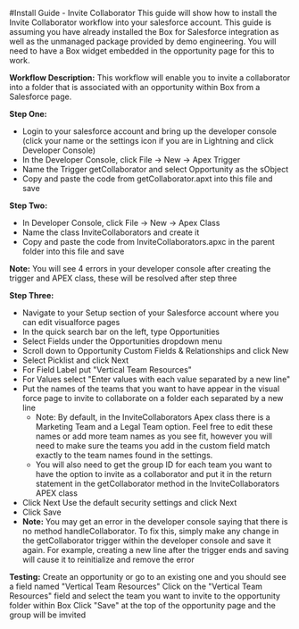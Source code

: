 #Install Guide - Invite Collaborator
This guide will show how to install the Invite Collaborator workflow into your salesforce account. This guide is assuming you have already installed the Box for Salesforce integration as well as the unmanaged package provided by demo engineering. You will need to have a Box widget embedded in the opportunity page for this to work.

**Workflow Description:**
This workflow will enable you to invite a collaborator into a folder that is associated with an opportunity within Box from a Salesforce page.

**Step One:**
* Login to your salesforce account and bring up the developer console (click your name or the settings icon if you are in Lightning and click Developer Console)
* In the Developer Console, click File -> New -> Apex Trigger
* Name the Trigger getCollaborator and select Opportunity as the sObject
* Copy and paste the code from getCollaborator.apxt into this file and save

**Step Two:**
* In Developer Console, click File -> New -> Apex Class
* Name the class InviteCollaborators and create it
* Copy and paste the code from InviteCollaborators.apxc in the parent folder into this file and save

**Note:** You will see 4 errors in your developer console after creating the trigger and APEX class, these will be resolved after step three

**Step Three:**
* Navigate to your Setup section of your Salesforce account where you can edit visualforce pages
* In the quick search bar on the left, type Opportunities
* Select Fields under the Opportunities dropdown menu
* Scroll down to Opportunity Custom Fields & Relationships and click New
* Select Picklist and click Next
* For Field Label put "Vertical Team Resources"
* For Values select "Enter values with each value separated by a new line"
* Put the names of the teams that you want to have appear in the visual force page to invite to collaborate on a folder each separated by a new line
    * Note: By default, in the InviteCollaborators Apex class there is a Marketing Team and a Legal Team option. Feel free to edit these names or add more team names as you see fit, however you will need to make sure the teams you add in the custom field match exactly to the team names found in the settings.
    * You will also need to get the group ID for each team you want to have the option to invite as a collaborator and put it in the return statement in the getCollaborator method in the InviteCollaborators APEX class
* Click Next
Use the default security settings and click Next
* Click Save
* **Note:** You may get an error in the developer console saying that there is no method handleCollaborator. To fix this, simply make any change in the getCollaborator trigger within the developer console and save it again. For example, creating a new line after the trigger ends and saving will cause it to reinitialize and remove the error

**Testing:**
Create an opportunity or go to an existing one and you should see a field named "Vertical Team Resources"
Click on the "Vertical Team Resources" field and select the team you want to invite to the opportunity folder within Box
Click "Save" at the top of the opportunity page and the group will be imvited

